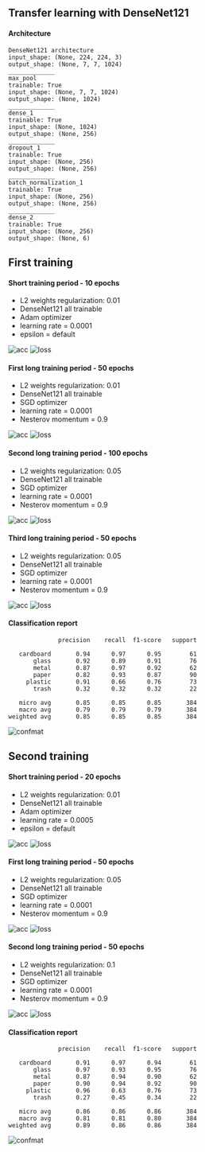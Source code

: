 ## Transfer learning with DenseNet121

#### Architecture
```
DenseNet121 architecture
input_shape: (None, 224, 224, 3)
output_shape: (None, 7, 7, 1024)
_____________
max_pool
trainable: True
input_shape: (None, 7, 7, 1024)
output_shape: (None, 1024)
_____________
dense_1
trainable: True
input_shape: (None, 1024)
output_shape: (None, 256)
_____________
dropout_1
trainable: True
input_shape: (None, 256)
output_shape: (None, 256)
_____________
batch_normalization_1
trainable: True
input_shape: (None, 256)
output_shape: (None, 256)
_____________
dense_2
trainable: True
input_shape: (None, 256)
output_shape: (None, 6)
```
## First training

#### Short training period - 10 epochs
- L2 weights regularization: 0.01
- DenseNet121 all trainable
- Adam optimizer
- learning rate = 0.0001
- epsilon = default

![acc](plots/b_period_1.png)
![loss](plots/b_period_1_loss.png)

#### First long training period - 50 epochs
- L2 weights regularization: 0.01
- DenseNet121 all trainable
- SGD optimizer
- learning rate = 0.0001
- Nesterov momentum = 0.9

![acc](plots/b_period_2.png)
![loss](plots/b_period_2_loss.png)

#### Second long training period - 100 epochs
- L2 weights regularization: 0.05
- DenseNet121 all trainable
- SGD optimizer
- learning rate = 0.0001
- Nesterov momentum = 0.9

![acc](plots/b_period_3.png)
![loss](plots/b_period_3_loss.png)

#### Third long training period - 50 epochs
- L2 weights regularization: 0.05
- DenseNet121 all trainable
- SGD optimizer
- learning rate = 0.0001
- Nesterov momentum = 0.9

![acc](plots/b_period_4.png)
![loss](plots/b_period_4_loss.png)

#### Classification report
```
              precision    recall  f1-score   support

   cardboard       0.94      0.97      0.95        61
       glass       0.92      0.89      0.91        76
       metal       0.87      0.97      0.92        62
       paper       0.82      0.93      0.87        90
     plastic       0.91      0.66      0.76        73
       trash       0.32      0.32      0.32        22

   micro avg       0.85      0.85      0.85       384
   macro avg       0.79      0.79      0.79       384
weighted avg       0.85      0.85      0.85       384
```
![confmat](plots/b_confmat.png)

## Second training

#### Short training period - 20 epochs
- L2 weights regularization: 0.01
- DenseNet121 all trainable
- Adam optimizer
- learning rate = 0.0005
- epsilon = default

![acc](plots/c_period_1.png)
![loss](plots/c_period_1_loss.png)

#### First long training period - 50 epochs
- L2 weights regularization: 0.05
- DenseNet121 all trainable
- SGD optimizer
- learning rate = 0.0001
- Nesterov momentum = 0.9

![acc](plots/c_period_2.png)
![loss](plots/c_period_2_loss.png)

#### Second long training period - 50 epochs
- L2 weights regularization: 0.1
- DenseNet121 all trainable
- SGD optimizer
- learning rate = 0.0001
- Nesterov momentum = 0.9

![acc](plots/c_period_3.png)
![loss](plots/c_period_3_loss.png)

#### Classification report
```
              precision    recall  f1-score   support

   cardboard       0.91      0.97      0.94        61
       glass       0.97      0.93      0.95        76
       metal       0.87      0.94      0.90        62
       paper       0.90      0.94      0.92        90
     plastic       0.96      0.63      0.76        73
       trash       0.27      0.45      0.34        22

   micro avg       0.86      0.86      0.86       384
   macro avg       0.81      0.81      0.80       384
weighted avg       0.89      0.86      0.86       384
```
![confmat](plots/c_confmat.png)